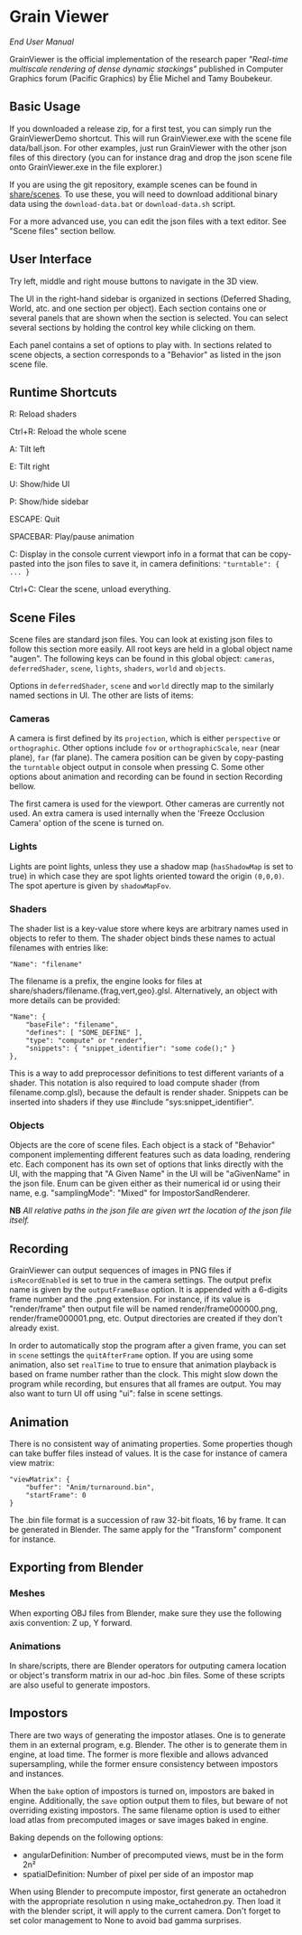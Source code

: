 Grain Viewer
============

*End User Manual*

GrainViewer is the official implementation of the research paper *"Real-time multiscale rendering of dense dynamic stackings"* published in Computer Graphics forum (Pacific Graphics) by Élie Michel and Tamy Boubekeur.

Basic Usage
-----------

If you downloaded a release zip, for a first test, you can simply run the GrainViewerDemo shortcut. This will run GrainViewer.exe with the scene file data/ball.json. For other examples, just run GrainViewer with the other json files of this directory (you can for instance drag and drop the json scene file onto GrainViewer.exe in the file explorer.)

If you are using the git repository, example scenes can be found in [share/scenes](share/scenes). To use these, you will need to download additional binary data using the `download-data.bat` or `download-data.sh` script.

For a more advanced use, you can edit the json files with a text editor. See "Scene files" section bellow.


User Interface
--------------

Try left, middle and right mouse buttons to navigate in the 3D view.

The UI in the right-hand sidebar is organized in sections (Deferred Shading, World, atc. and one section per object). Each section contains one or several panels that are shown when the section is selected. You can select several sections by holding the control key while clicking on them.

Each panel contains a set of options to play with. In sections related to scene objects, a section corresponds to a "Behavior" as listed in the json scene file.


Runtime Shortcuts
-----------------

R: Reload shaders

Ctrl+R: Reload the whole scene

A: Tilt left

E: Tilt right

U: Show/hide UI

P: Show/hide sidebar

ESCAPE: Quit

SPACEBAR: Play/pause animation

C: Display in the console current viewport info in a format that can be copy-pasted into the json files to save it, in camera definitions: `"turntable": { ... }`

Ctrl+C: Clear the scene, unload everything.


Scene Files
-----------

Scene files are standard json files. You can look at existing json files to follow this section more easily. All root keys are held in a global object name "augen". The following keys can be found in this global object: `cameras`, `deferredShader`, `scene`, `lights`, `shaders`, `world` and `objects`.

Options in `deferredShader`, `scene` and `world` directly map to the similarly named sections in UI. The other are lists of items:

### Cameras

A camera is first defined by its `projection`, which is either `perspective` or `orthographic`. Other options include `fov` or `orthographicScale`, `near` (near plane), `far` (far plane). The camera position can be given by copy-pasting the `turntable` object output in console when pressing C. Some other options about animation and recording can be found in section Recording bellow.

The first camera is used for the viewport. Other cameras are currently not used. An extra camera is used internally when the 'Freeze Occlusion Camera' option of the scene is turned on.

### Lights

Lights are point lights, unless they use a shadow map (`hasShadowMap` is set to true) in which case they are spot lights oriented toward the origin `(0,0,0)`. The spot aperture is given by `shadowMapFov`.

### Shaders

The shader list is a key-value store where keys are arbitrary names used in objects to refer to them. The shader object binds these names to actual filenames with entries like:

	"Name": "filename"

The filename is a prefix, the engine looks for files at share/shaders/filename.{frag,vert,geo}.glsl. Alternatively, an object with more details can be provided:

	"Name": {
		"baseFile": "filename",
		"defines": [ "SOME_DEFINE" ],
		"type": "compute" or "render",
		"snippets": { "snippet_identifier": "some code();" }
	},

This is a way to add preprocessor definitions to test different variants of a shader. This notation is also required to load compute shader (from filename.comp.glsl), because the default is render shader. Snippets can be inserted into shaders if they use #include "sys:snippet_identifier".

### Objects

Objects are the core of scene files. Each object is a stack of "Behavior" component implementing different features such as data loading, rendering etc. Each component has its own set of options that links directly with the UI, with the mapping that "A Given Name" in the UI will be "aGivenName" in the json file. Enum can be given either as their numerical id or using their name, e.g. "samplingMode": "Mixed" for ImpostorSandRenderer.

**NB** *All relative paths in the json file are given wrt the location of the json file itself.*


Recording
---------

GrainViewer can output sequences of images in PNG files if `isRecordEnabled` is set to true in the camera settings. The output prefix name is given by the `outputFrameBase` option. It is appended with a 6-digits frame number and the .png extension. For instance, if its value is "render/frame" then output file will be named render/frame000000.png, render/frame000001.png, etc. Output directories are created if they don't already exist.

In order to automatically stop the program after a given frame, you can set in `scene` settings the `quitAfterFrame` option. If you are using some animation, also set `realTime` to true to ensure that animation playback is based on frame number rather than the clock. This might slow down the program while recording, but ensures that all frames are output. You may also want to turn UI off using "ui": false in scene settings.


Animation
---------

There is no consistent way of animating properties. Some properties though can take buffer files instead of values. It is the case for instance of camera view matrix:

	"viewMatrix": {
		"buffer": "Anim/turnaround.bin",
		"startFrame": 0
	}


The .bin file format is a succession of raw 32-bit floats, 16 by frame. It can be generated in Blender. The same apply for the "Transform" component for instance.


Exporting from Blender
----------------------

### Meshes

When exporting OBJ files from Blender, make sure they use the following axis convention: Z up, Y forward.

### Animations

In share/scripts, there are Blender operators for outputing camera location or object's transform matrix in our ad-hoc .bin files. Some of these scripts are also useful to generate impostors.


Impostors
---------

There are two ways of generating the impostor atlases. One is to generate them in an external program, e.g. Blender. The other is to generate them in engine, at load time. The former is more flexible and allows advanced supersampling, while the former ensure consistency between impostors and instances.

When the `bake` option of impostors is turned on, impostors are baked in engine. Additionally, the `save` option output them to files, but beware of not overriding existing impostors. The same filename option is used to either load atlas from precomputed images or save images baked in engine.

Baking depends on the following options:
 - angularDefinition: Number of precomputed views, must be in the form 2n²
 - spatialDefinition: Number of pixel per side of an impostor map

When using Blender to precompute impostor, first generate an octahedron with the appropriate resolution n using make_octahedron.py. Then load it with the blender script, it will apply to the current camera. Don't forget to set color management to None to avoid bad gamma surprises.
